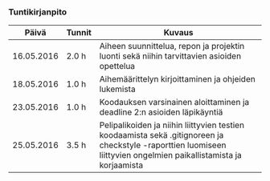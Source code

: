 ### Tuntikirjanpito
Päivä | Tunnit | Kuvaus
--------------- | ----- | ------
16.05.2016 | 2.0 h | Aiheen suunnittelua, repon ja projektin luonti sekä niihin tarvittavien asioiden opettelua
18.05.2016 | 1.0 h | Aihemäärittelyn kirjoittaminen ja ohjeiden lukemista
23.05.2016 | 1.0 h | Koodauksen varsinainen aloittaminen ja deadline 2:n asioiden läpikäyntiä
25.05.2016 | 3.5 h | Pelipalikoiden ja niihin liittyvien testien koodaamista sekä .gitignoreen ja checkstyle -raporttien luomiseen liittyvien ongelmien paikallistamista ja korjaamista
